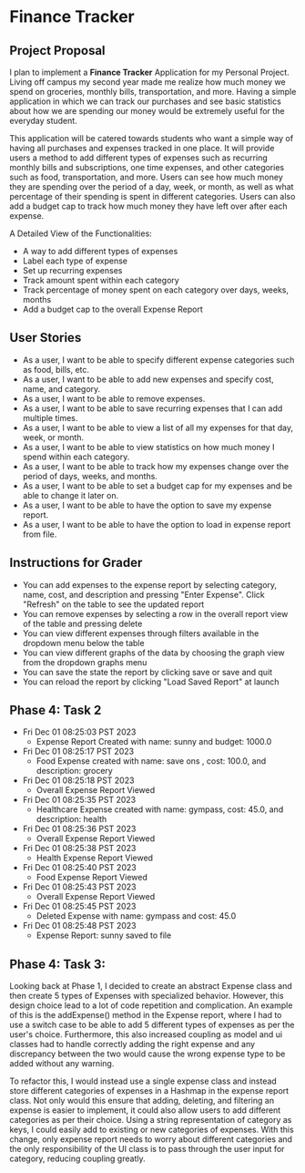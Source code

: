 # Finance Tracker

## Project Proposal
I plan to implement a **Finance Tracker** Application for my Personal Project.
Living off campus my second year made me realize how much money we spend on groceries, monthly bills,
transportation, and more. Having a simple application in which we can track our purchases and see basic
statistics about how we are spending our money would be extremely useful for the everyday student.

This application will be catered towards students who want a simple way of having
all purchases and expenses tracked in one place. It will provide users a method to add
different types of expenses such as recurring monthly bills and subscriptions, one time expenses,
and other categories such as food, transportation, and more. Users can see how much money they
are spending over the period of a day, week, or month, as well as what percentage of their spending
is spent in different categories. Users can also add a budget cap to track how much money they have
left over after each expense.


A Detailed View of the Functionalities:
- A way to add different types of expenses
- Label each type of expense
- Set up recurring expenses
- Track amount spent within each category
- Track percentage of money spent on each category over days, weeks, months
- Add a budget cap to the overall Expense Report

## User Stories
- As a user, I want to be able to specify different expense categories such as food, bills, etc.
- As a user, I want to be able to add new expenses and specify cost, name, and category.
- As a user, I want to be able to remove expenses.
- As a user, I want to be able to save recurring expenses that I can add multiple times.
- As a user, I want to be able to view a list of all my expenses for that day, week, or month.
- As a user, I want to be able to view statistics on how much money I spend within each category.
- As a user, I want to be able to track how my expenses change over the period of days, weeks, and months.
- As a user, I want to be able to set a budget cap for my expenses and be able to change it later on.
- As a user, I want to be able to have the option to save my expense report.
- As a user, I want to be able to have the option to load in expense report from file.


## Instructions for Grader

- You can add expenses to the expense report by selecting category, name, cost, and description and pressing "Enter Expense". Click "Refresh" on the table to see the updated report
- You can remove expenses by selecting a row in the overall report view of the table and pressing delete
- You can view different expenses through filters available in the dropdown menu below the table
- You can view different graphs of the data by choosing the graph view from the dropdown graphs menu
- You can save the state the report by clicking save or save and quit 
- You can reload the report by clicking "Load Saved Report" at launch


## Phase 4: Task 2
- Fri Dec 01 08:25:03 PST 2023 
  - Expense Report Created with name: sunny and budget: 1000.0
- Fri Dec 01 08:25:17 PST 2023
  - Food Expense created with name: save ons , cost: 100.0, and description: grocery
- Fri Dec 01 08:25:18 PST 2023
  - Overall Expense Report Viewed
- Fri Dec 01 08:25:35 PST 2023 
  - Healthcare Expense created with name: gympass, cost: 45.0, and description: health
- Fri Dec 01 08:25:36 PST 2023 
  - Overall Expense Report Viewed
- Fri Dec 01 08:25:38 PST 2023 
  - Health Expense Report Viewed
- Fri Dec 01 08:25:40 PST 2023 
  - Food Expense Report Viewed
- Fri Dec 01 08:25:43 PST 2023 
  - Overall Expense Report Viewed
- Fri Dec 01 08:25:45 PST 2023 
  - Deleted Expense with name: gympass and cost: 45.0
- Fri Dec 01 08:25:48 PST 2023 
  - Expense Report: sunny saved to file
  
## Phase 4: Task 3:
Looking back at Phase 1, I decided to create an abstract Expense 
class and then create 5 types of Expenses with specialized behavior.
However, this design choice lead to a lot of code repetition and complication.
An example of this is the addExpense() method in the Expense report, where
I had to use a switch case to be able to add 5 different types of expenses 
as per the user's choice. Furthermore, this also increased coupling as model and ui classes had
to handle correctly adding the right expense and any discrepancy between the two would cause the wrong expense type 
to be added without any warning.

To refactor this, I would instead use a single expense class and instead
store different categories of expenses in a Hashmap in the expense report class. 
Not only would this ensure that adding, deleting, and filtering an expense is easier to implement, 
it could also allow users to add different categories as per their choice. Using a string representation of
category as keys, I could easily add to existing or new categories of expenses. With this change, only expense report 
needs to worry about different categories and the only responsibility of the UI class is to pass through the user input for
category, reducing coupling greatly. 






